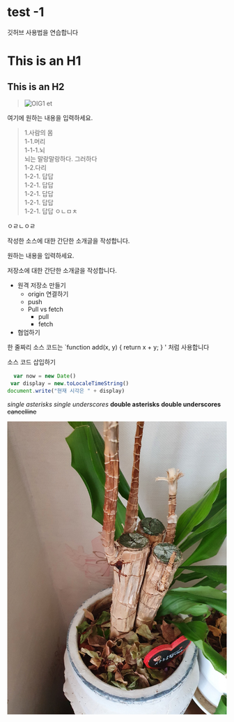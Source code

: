 # test -1
깃허브 사용법을 연습합니다

This is an H1
=============

This is an H2
-------------

> ![OIG1 et](https://github.com/allemandgranda/test-1/assets/166183928/f658854d-7456-4e7e-bc54-5577bd345c40)


여기에 원하는 내용을 입력하세요.
>1.사람의 몸  
	1-1.머리  
		1-1-1.뇌  
		  뇌는 말랑말랑하다. 그러하다  
	1-2.다리  
		1-2-1.
		답답  
		1-2-1.
		답답  
		1-2-1. 
		답답  
		1-2-1. 
		답답  
		1-2-1.
		답답
>      ㅇㄴㅁㅊ



  ㅇㄹㄴㅇㄹ  

작성한 소스에 대한 간단한 소개글을 작성합니다.

원하는 내용을 입력하세요.

저장소에 대한 간단한 소개글을 작성합니다.

+ 원격 저장소 만들기
  - origin 연결하기
  - push
  + Pull vs fetch
    * pull
    * fetch
+ 협업하기

한 줄짜리 소스 코드는 `function add(x, y) { return x + y; } ' 처럼 사용합니다

소스 코드 삽입하기
```javascript
  var now = new Date()
 var display = new.toLocaleTimeString()
document.write("현재 시각은 " + display)
```

*single asterisks*
_single underscores_
**double asterisks**
__double underscores__
~~cancelline~~

![houseplant](./Images/houseplant1.jpg)

